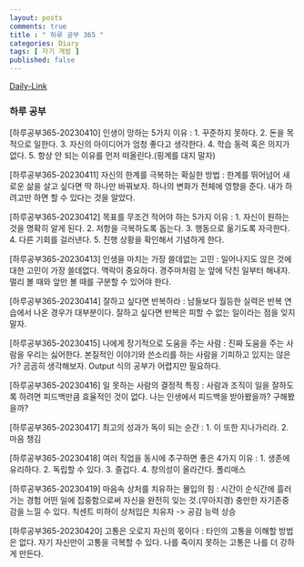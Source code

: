 ```yaml
---
layout: posts
comments: true
title : " 하루 공부 365 "
categories: Diary
tags: [ 자기 개발 ]
published: false
---
```


[Daily-Link](https://blog.naver.com/oroda_official/222955305160)

### 하루 공부

[하루공부365-20230410] 인생이 망하는 5가지 이유
 : 1. 꾸준하지 못하다.
   2. 돈을 목적으로 일한다.
   3. 자신의 아이디어가 엄청 좋다고 생각한다.
   4. 학습 동력 혹은 의지가 없다.
   5. 항상 안 되는 이유를 먼저 떠올린다.(핑계를 대지 말자)

[하루공부365-20230411] 자신의 한계를 극복하는 확실한 방법
 : 한계를 뛰어넘어 새로운 삶을 살고 싶다면 딱 하나만 바꿔보자.
   하나의 변화가 전체에 영향을 준다.
   내가 하려고만 하면 할 수 있다는 것을 알았다.

[하루공부365-20230412] 목표를 무조건 적어야 하는 5가지 이유
 : 1. 자신이 원하는 것을 명확히 알게 된다.
   2. 저항을 극복하도록 돕는다.
   3. 행동으로 옮기도록 자극한다.
   4. 다른 기회를 걸러낸다.
   5. 진행 상황을 확인해서 기념하게 한다.

[하루공부365-20230413] 인생을 마치는 가장 쓸데없는 고민
 : 일어나지도 않은 것에 대한 고민이 가장 쓸데없다.
   맥락이 중요하다.
   경주마처럼 눈 앞에 닥친 일부터 해내자.
   멀리 볼 때와 앞만 볼 때를 구분할 수 있어야 한다.

[하루공부365-20230414] 잘하고 싶다면 반복하라
 : 남들보다 월등한 실력은 반복 연습에서 나온 경우가 대부분이다.
   잘하고 싶다면 반복은 피할 수 없는 일이라는 점을 잊지 말자.

[하루공부365-20230415] 나에게 장기적으로 도움을 주는 사람
 : 진짜 도움을 주는 사람을 우리는 싫어한다.
   본질적인 이야기와 쓴소리를 하는 사람을 기피하고 있지는 않은가? 곰곰히 생각해보자.
   Output 식의 공부가 어렵지만 필요하다.

[하루공부365-20230416] 일 못하는 사람의 결정적 특징
 : 사람과 조직이 일을 잘하도록 하려면 피드백만큼 효율적인 것이 없다.
   나는 인생에서 피드백을 받아봤을까? 구해봤을까?

[하루공부365-20230417] 최고의 성과가 독이 되는 순간
 : 1. 이 또한 지나가리라.
   2. 마음 챙김

[하루공부365-20230418] 여러 직업을 동시에 추구하면 좋은 4가지 이유
 : 1. 생존에 유리하다.
   2. 독립할 수 있다.
   3. 즐겁다.
   4. 창의성이 올라간다.
   폴리매스

[하루공부365-20230419] 마음속 상처를 치유하는 몰입의 힘
 : 시간이 순식간에 흘러가는 경험
   어떤 일에 집중함으로써 자신을 완전히 잊는 것.(무아지경)
   충만한 자기존중감을 느낄 수 있다.
   칙센트 미하이
   상처입은 치유자 -> 공감 능력 상승

[하루공부365-20230420] 고통은 오로지 자신의 몫이다
 : 타인의 고통을 이해할 방법은 없다.
   자기 자신만이 고통을 극복할 수 있다.
   나를 죽이지 못하는 고통은 나를 더 강하게 만든다.
